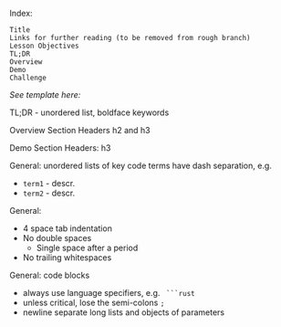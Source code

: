 Index:
```
Title
Links for further reading (to be removed from rough branch)
Lesson Objectives
TL;DR
Overview
Demo
Challenge
```
_See template here:_

TL;DR - unordered list, boldface keywords

Overview Section Headers h2 and h3

Demo Section Headers: h3

General: unordered lists of key code terms have dash separation, e.g.

- `term1` - descr.
- `term2` - descr.

General:
- 4 space tab indentation
- No double spaces
    - Single space after a period
- No trailing whitespaces

General: code blocks
- always use language specifiers, e.g. ` ```rust`
- unless critical, lose the semi-colons `;`
- newline separate long lists and objects of parameters
